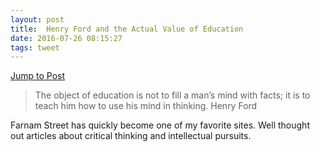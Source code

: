 ```yaml
---
layout: post
title:  Henry Ford and the Actual Value of Education
date: 2016-07-26 08:15:27
tags: tweet
---
```

[Jump to Post](https://www.farnamstreetblog.com/2016/07/henry-ford-actual-value-education/)

> The object of education is not to fill a man’s mind with facts; it is to teach him how to use his mind in thinking.
> Henry Ford

Farnam Street has quickly become one of my favorite sites. Well thought out articles about critical thinking and intellectual pursuits. 
